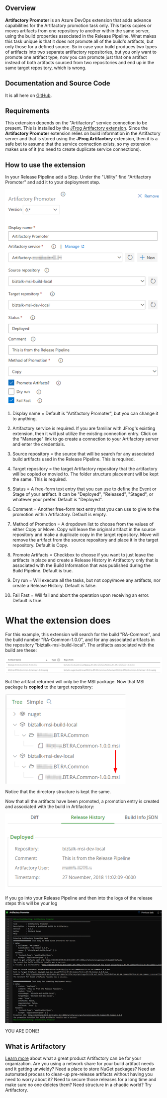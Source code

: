 ## Overview
**Artifactory Promoter** is an Azure DevOps extension that adds advance capabilities for the Artifactory promotion task only.  This tasks copies or moves artifacts from one repository to another within the same server, using the build properties associated in the Release Pipeline.  What makes this task unique is that it does not promote all of the build's artifacts, but only those for a defined source.  So in case your build produces two types of artifacts into two separate artifactory repositories, but you only want to promote one artifact type, now you can promote just that one artifact instead of both artifacts sourced from two repositories and end up in the same target repository, which is wrong.

## Documentation and Source Code
It is all here on [GitHub](https://github.com/Antebios/Artifactory-Promoter).

## Requirements
This extension depends on the "Artifactory" service connection to be present.  This is installed by the [JFrog Artifactory extension](https://marketplace.visualstudio.com/items?itemName=JFrog.jfrog-artifactory-vsts-extension).  Since the **Artifactory Promoter** extension relies on build information in the Artifactory server and that is stored using the **JFrog Artifactory** extension, then it is a safe bet to assume that the service connection exists, so my extension makes use of it (no need to create duplicate service connections).

## How to use the extension
In your Release Pipeline add a Step.  Under the "Utility" find "Artifactory Promoter" and add it to your deployment step.

![ExtensionForm](images/marketplace/promoter-1.png)

1. Display name = Default is "Artifactory Promoter", but you can change it to anything.

2. Artifactory service is required.  If you are familiar with JFrog's existing extension, then it will just utilize the existing connection entry.  Click on the "Manange" link to go create a connection to your Artifactory server and enter the credentials.

3. Source repository = the source that will be search for any associated build artifacts used in the Release Pipeline.  This is required.

4. Target repository = the target Artifactory repository that the artifactory will be copied or movied to.  The folder structure placement will be kept the same.  This is required.

5. Status = A free-form text entry that you can use to define the Event or Stage of your artifact.  It can be "Deployed", "Released", "Staged", or whatever your prefer.  Default is "Deployed".

6. Comment = Another free-form text entry that you can use to give to the promotion within Artifactory.  Default is empty.

7. Method of Promotion = A dropdown list to choose from the values of either Copy or Move.  Copy will leave the original artifact in the source repository and make a duplicate copy in the target repository.  Move will remove the artifact from the source repository and place it in the target repository.  Default is Copy.

8. Promote Artifacts = Checkbox to choose if you want to just leave the artifacts in place and create a Release History in Artifactory only that is associated with the Build Information that was published during the Build Pipeline.  Default is true.

9. Dry run = Will execute all the tasks, but not copy/move any artifacts, nor create a Release History.  Default is false.

10. Fail Fast = Will fail and abort the operation upon receiving an error.  Default is true.

# What the extension does
For this example, this extension will search for the build "RA-Common", and the build number "RA-Common-1.0.0", and for any associated artifacts in the repository "biztalk-msi-build-local".  The artifacts associated with the build are these:

![ExtensionForm](images/marketplace/promoter-2.png)

But the artifact returned will only be the MSI package.  Now that MSI package is **copied** to the target repository:

![ExtensionForm](images/marketplace/promoter-4.png)

Notice that the directory structure is kept the same.

Now that all the artifacts have been promoted, a promotion entry is created and associated with the build in Artifactory:

![ExtensionForm](images/marketplace/promoter-3.png)

If you go into your Release Pipeline and then into the logs of the release steps this will be your log

![ExtensionForm](images/marketplace/promoter-5.png)

YOU ARE DONE!

## What is Artifactory

[Learn more](https://jfrog.com/artifactory/) about what a great product Artifactory can be for your organization.  Are you using a network share for your build artifact needs and it getting unwieldy? Need a place to store NuGet packages?  Need an automated process to clean-up pre-release artifacts without having you need to worry about it?  Need to secure those releases for a long time and make sure no one deletes them?  Need structure in a chaotic world?  Try Artifactory.
